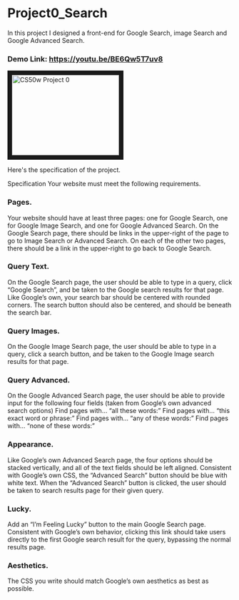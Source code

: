 # Project0_Search

In this project I designed a front-end for Google Search, image Search and Google Advanced Search.

### Demo Link: https://youtu.be/BE6Qw5T7uv8

<a href="http://www.youtube.com/watch?feature=player_embedded&v=BE6Qw5T7uv8
" target="_blank"><img src="http://img.youtube.com/vi/BE6Qw5T7uv8/0.jpg" 
alt="CS50w Project 0" width="240" height="180" border="10" /></a>

Here's the specification of the project.

Specification
Your website must meet the following requirements.

### Pages. 

Your website should have at least three pages: one for Google Search, one for Google Image Search, and one for Google Advanced Search.
On the Google Search page, there should be links in the upper-right of the page to go to Image Search or Advanced Search. On each of the other two pages, there should be a link in the upper-right to go back to Google Search.
### Query Text.

On the Google Search page, the user should be able to type in a query, click “Google Search”, and be taken to the Google search results for that page.
Like Google’s own, your search bar should be centered with rounded corners. The search button should also be centered, and should be beneath the search bar.

### Query Images. 

On the Google Image Search page, the user should be able to type in a query, click a search button, and be taken to the Google Image search results for that page.

### Query Advanced. 

On the Google Advanced Search page, the user should be able to provide input for the following four fields (taken from Google’s own advanced search options)
Find pages with… “all these words:”
Find pages with… “this exact word or phrase:”
Find pages with… “any of these words:”
Find pages with… “none of these words:”

### Appearance.

Like Google’s own Advanced Search page, the four options should be stacked vertically, and all of the text fields should be left aligned.
Consistent with Google’s own CSS, the “Advanced Search” button should be blue with white text. When the “Advanced Search” button is clicked, the user should be taken to search results page for their given query.

### Lucky. 

Add an “I’m Feeling Lucky” button to the main Google Search page. Consistent with Google’s own behavior, clicking this link should take users directly to the first Google search result for the query, bypassing the normal results page.

### Aesthetics. 

The CSS you write should match Google’s own aesthetics as best as possible.
